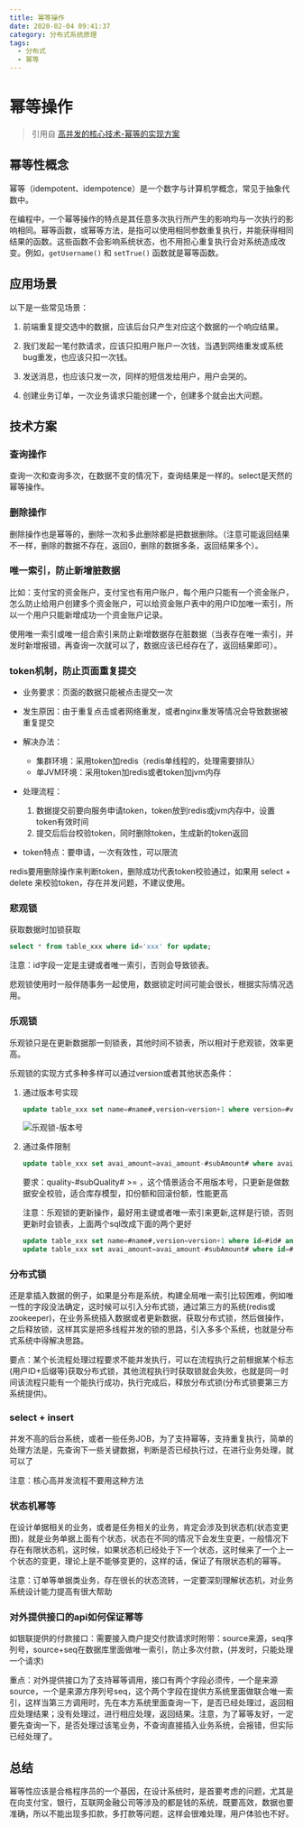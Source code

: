 ```yaml
---
title: 幂等操作
date: 2020-02-04 09:41:37
category: 分布式系统原理
tags:
  - 分布式
  - 幂等
---
```


# 幂等操作

> 引用自 [高并发的核心技术-幂等的实现方案](https://www.iteye.com/blog/825635381-2276077)

## 幂等性概念

幂等（idempotent、idempotence）是一个数字与计算机学概念，常见于抽象代数中。

在编程中，一个幂等操作的特点是其任意多次执行所产生的影响均与一次执行的影响相同。幂等函数，或幂等方法，是指可以使用相同参数重复执行，并能获得相同结果的函数。这些函数不会影响系统状态，也不用担心重复执行会对系统造成改变。例如，`getUsername()` 和 `setTrue()` 函数就是幂等函数。

## 应用场景

以下是一些常见场景：

1. 前端重复提交选中的数据，应该后台只产生对应这个数据的一个响应结果。

2. 我们发起一笔付款请求，应该只扣用户账户一次钱，当遇到网络重发或系统bug重发，也应该只扣一次钱。

3. 发送消息，也应该只发一次，同样的短信发给用户，用户会哭的。

4. 创建业务订单，一次业务请求只能创建一个，创建多个就会出大问题。

## 技术方案

### 查询操作

查询一次和查询多次，在数据不变的情况下，查询结果是一样的。select是天然的幂等操作。

### 删除操作

删除操作也是幂等的，删除一次和多此删除都是把数据删除。（注意可能返回结果不一样，删除的数据不存在，返回0，删除的数据多条，返回结果多个）。

### 唯一索引，防止新增脏数据

比如：支付宝的资金账户，支付宝也有用户账户，每个用户只能有一个资金账户，怎么防止给用户创建多个资金账户，可以给资金账户表中的用户ID加唯一索引，所以一个用户只能新增成功一个资金账户记录。

使用唯一索引或唯一组合索引来防止新增数据存在脏数据（当表存在唯一索引，并发时新增报错，再查询一次就可以了，数据应该已经存在了，返回结果即可）。

### token机制，防止页面重复提交

- 业务要求：页面的数据只能被点击提交一次
- 发生原因：由于重复点击或者网络重发，或者nginx重发等情况会导致数据被重复提交
- 解决办法：

    - 集群环境：采用token加redis（redis单线程的，处理需要排队）
    - 单JVM环境：采用token加redis或者token加jvm内存

- 处理流程：

    1. 数据提交前要向服务申请token，token放到redis或jvm内存中，设置token有效时间
    2. 提交后后台校验token，同时删除token，生成新的token返回

- token特点：要申请，一次有效性，可以限流

redis要用删除操作来判断token，删除成功代表token校验通过，如果用 select + delete 来校验token，存在并发问题，不建议使用。

### 悲观锁

获取数据时加锁获取

```sql
select * from table_xxx where id='xxx' for update;
```

注意：id字段一定是主键或者唯一索引，否则会导致锁表。

悲观锁使用时一般伴随事务一起使用，数据锁定时间可能会很长，根据实际情况选用。

### 乐观锁

乐观锁只是在更新数据那一刻锁表，其他时间不锁表，所以相对于悲观锁，效率更高。

乐观锁的实现方式多种多样可以通过version或者其他状态条件：

1. 通过版本号实现

    ```sql
    update table_xxx set name=#name#,version=version+1 where version=#version#
    ```

    ![乐观锁-版本号](http://dl2.iteye.com/upload/attachment/0115/0360/cc01c65f-be67-3fdf-adba-edf7f46ce86a.png)

2. 通过条件限制

    ```sql
    update table_xxx set avai_amount=avai_amount-#subAmount# where avai_amount-#subAmount# >= 0
    ```

    要求：quality-#subQuality# >= ，这个情景适合不用版本号，只更新是做数据安全校验，适合库存模型，扣份额和回滚份额，性能更高

    注意：乐观锁的更新操作，最好用主键或者唯一索引来更新,这样是行锁，否则更新时会锁表，上面两个sql改成下面的两个更好

    ```sql
    update table_xxx set name=#name#,version=version+1 where id=#id# and version=#version#
    update table_xxx set avai_amount=avai_amount-#subAmount# where id=#id# and avai_amount-#subAmount# >= 0
    ```

### 分布式锁

还是拿插入数据的例子，如果是分布是系统，构建全局唯一索引比较困难，例如唯一性的字段没法确定，这时候可以引入分布式锁，通过第三方的系统(redis或zookeeper)，在业务系统插入数据或者更新数据，获取分布式锁，然后做操作，之后释放锁，这样其实是把多线程并发的锁的思路，引入多多个系统，也就是分布式系统中得解决思路。

要点：某个长流程处理过程要求不能并发执行，可以在流程执行之前根据某个标志(用户ID+后缀等)获取分布式锁，其他流程执行时获取锁就会失败，也就是同一时间该流程只能有一个能执行成功，执行完成后，释放分布式锁(分布式锁要第三方系统提供)。

### select + insert

并发不高的后台系统，或者一些任务JOB，为了支持幂等，支持重复执行，简单的处理方法是，先查询下一些关键数据，判断是否已经执行过，在进行业务处理，就可以了

注意：核心高并发流程不要用这种方法

### 状态机幂等

在设计单据相关的业务，或者是任务相关的业务，肯定会涉及到状态机(状态变更图)，就是业务单据上面有个状态，状态在不同的情况下会发生变更，一般情况下存在有限状态机，这时候，如果状态机已经处于下一个状态，这时候来了一个上一个状态的变更，理论上是不能够变更的，这样的话，保证了有限状态机的幂等。

注意：订单等单据类业务，存在很长的状态流转，一定要深刻理解状态机，对业务系统设计能力提高有很大帮助

### 对外提供接口的api如何保证幂等

如银联提供的付款接口：需要接入商户提交付款请求时附带：source来源，seq序列号，source+seq在数据库里面做唯一索引，防止多次付款，(并发时，只能处理一个请求)

重点：对外提供接口为了支持幂等调用，接口有两个字段必须传，一个是来源source，一个是来源方序列号seq，这个两个字段在提供方系统里面做联合唯一索引，这样当第三方调用时，先在本方系统里面查询一下，是否已经处理过，返回相应处理结果；没有处理过，进行相应处理，返回结果。注意，为了幂等友好，一定要先查询一下，是否处理过该笔业务，不查询直接插入业务系统，会报错，但实际已经处理了。

## 总结

幂等性应该是合格程序员的一个基因，在设计系统时，是首要考虑的问题，尤其是在向支付宝，银行，互联网金融公司等涉及的都是钱的系统，既要高效，数据也要准确，所以不能出现多扣款，多打款等问题，这样会很难处理，用户体验也不好。